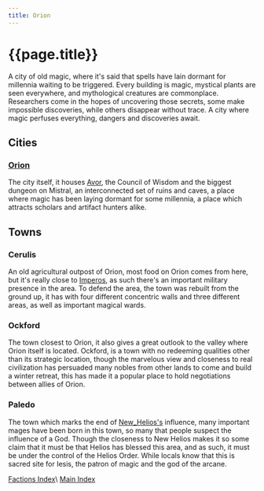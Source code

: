 ```yaml
---
title: Orion
---
```


# {{page.title}}

A city of old magic, where it's said that spells have lain dormant for millennia waiting to be triggered. Every building is magic, mystical plants are seen everywhere, and mythological creatures are commonplace. Researchers come in the hopes of uncovering those secrets, some make impossible discoveries, while others disappear without trace. A city where magic perfuses everything, dangers and discoveries await.

## Cities

### [Orion](Orion)

The city itself, it houses [Avor](../../NPCs/Avor), the Council of Wisdom and the biggest dungeon on Mistral, an interconnected set of ruins and caves, a place where magic has been laying dormant for some millennia, a place which attracts scholars and artifact hunters alike.

## Towns

### Cerulis

An old agricultural outpost of Orion, most food on Orion comes from here, but it's really close to [Imperos](../Imperos/Summary), as such there's an important military presence in the area. To defend the area, the town was rebuilt from the ground up, it has with four different concentric walls and three different areas, as well as important magical wards.

### Ockford

The town closest to Orion, it also gives a great outlook to the valley where Orion itself is located. Ockford, is a town with no redeeming qualities other than its strategic location, though the marvelous view and closeness to real civilization has persuaded many nobles from other lands to come and build a winter retreat, this has made it a popular place to hold negotiations between allies of Orion.

### Paledo

The town which marks the end of [New_Helios's](../New_Helios/Summary) influence, many important mages have been born in this town, so many that people suspect the influence of a God. Though the closeness to New Helios makes it so some claim that it must be that Helios has blessed this area, and as such, it must be under the control of the Helios Order. While locals know that this is sacred site for Iesis, the patron of magic and the god of the arcane.

[Factions Index](../Summary)\\
[Main Index](../../index)
